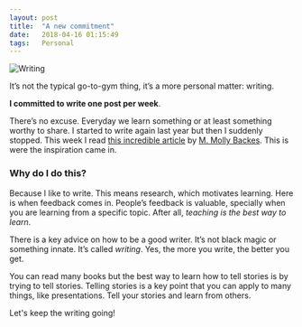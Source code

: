 ```yaml
---
layout: post
title:  "A new commitment"
date:   2018-04-16 01:15:49
tags:   Personal
---
```


![Writing](http://cl.ly/image/402b1i1c3t3U/writingbg.jpg)

It’s not the typical go-to-gym thing, it’s a more personal matter: writing.

**I committed to write one post per week**.

There’s no excuse. Everyday we learn something or at least something worthy to share. I started to write again last year but then I suddenly stopped. This week I read [this incredible article](https://medium.com/human-parts/dfdcf0c7b961) by [M. Molly Backes](http://https://twitter.com/mollybackes). This is were the inspiration came in.

### Why do I do this?

Because I like to write. This means research, which motivates learning. Here is when feedback comes in. People’s feedback is valuable, specially when you are learning from a specific topic. After all, *teaching is the best way to learn*.

There is a key advice on how to be a good writer. It’s not black magic or something innate. It’s called *writing*. Yes, the more you write, the better you get. 

You can read many books but the best way to learn how to tell stories is by trying to tell stories. Telling stories is a key point that you can apply to many things, like presentations. Tell your stories and learn from others.

Let's keep the writing going!

